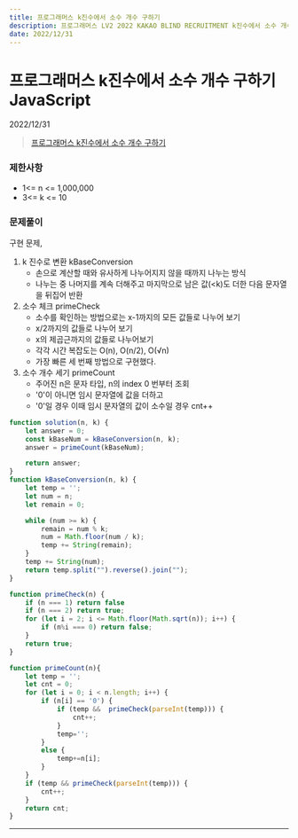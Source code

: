 ```yaml
---
title: 프로그래머스 k진수에서 소수 개수 구하기
description: 프로그래머스 LV2 2022 KAKAO BLIND RECRUITMENT k진수에서 소수 개수 구하기 js
date: 2022/12/31
---
```


# 프로그래머스 k진수에서 소수 개수 구하기 JavaScript
<div class="flex justify-end text-sm">2022/12/31</div>

> <a href="https://school.programmers.co.kr/learn/courses/30/lessons/92335" target="_blank" class="font-bold">프로그래머스 k진수에서 소수 개수 구하기</a>

### 제한사항
- 1<= n <= 1,000,000
- 3<= k <= 10

### 문제풀이
구현 문제, 
1. k 진수로 변환 kBaseConversion
    - 손으로 계산할 때와 유사하게 나누어지지 않을 때까지 나누는 방식
    - 나누는 중 나머지를 계속 더해주고 마지막으로 남은 값(<k)도 더한 다음 문자열을 뒤집어 반환
2. 소수 체크 primeCheck
    - 소수를 확인하는 방법으로는 x-1까지의 모든 값들로 나누어 보기
    - x/2까지의 값들로 나누어 보기
    - x의 제곱근까지의 값들로 나누어보기
    - 각각 시간 복잡도는 O(n), O(n/2), O(√n)
    - 가장 빠른 세 번째 방법으로 구현했다.
3. 소수 개수 세기 primeCount
    - 주어진 n은 문자 타입, n의 index 0 번부터 조회
    - '0'이 아니면 임시 문자열에 값을 더하고
    - '0'일 경우 이때 임시 문자열의 값이 소수일 경우 cnt++

``` js
function solution(n, k) {
    let answer = 0;
    const kBaseNum = kBaseConversion(n, k);
    answer = primeCount(kBaseNum);

    return answer;
}
function kBaseConversion(n, k) {
    let temp = '';
    let num = n;
    let remain = 0;

    while (num >= k) {
        remain = num % k;
        num = Math.floor(num / k);
        temp += String(remain);
    }
    temp += String(num);
    return temp.split("").reverse().join("");
}

function primeCheck(n) {
    if (n === 1) return false
    if (n === 2) return true;
    for (let i = 2; i <= Math.floor(Math.sqrt(n)); i++) {
        if (n%i === 0) return false;
    }
    return true;
}

function primeCount(n){
    let temp = '';
    let cnt = 0;
    for (let i = 0; i < n.length; i++) {
        if (n[i] == '0') {
            if (temp &&  primeCheck(parseInt(temp))) {
                cnt++;
            }
            temp='';
        }
        else {
            temp+=n[i];
        }
    }
    if (temp && primeCheck(parseInt(temp))) {
        cnt++;
    }
    return cnt;
}

```


---
